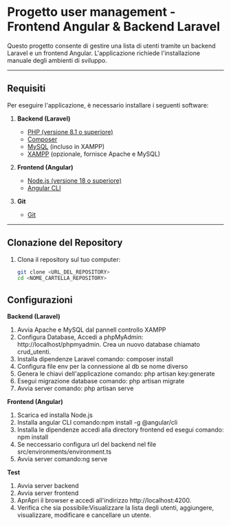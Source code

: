 # Progetto user management - Frontend Angular & Backend Laravel

Questo progetto consente di gestire una lista di utenti tramite un backend Laravel e un frontend Angular. L'applicazione richiede l'installazione manuale degli ambienti di sviluppo.

---

## Requisiti

Per eseguire l'applicazione, è necessario installare i seguenti software:

1. **Backend (Laravel)**
   - [PHP (versione 8.1 o superiore)](https://www.php.net/downloads)
   - [Composer](https://getcomposer.org/download/)
   - [MySQL](https://dev.mysql.com/downloads/) (incluso in XAMPP)
   - [XAMPP](https://www.apachefriends.org/it/index.html) (opzionale, fornisce Apache e MySQL)

2. **Frontend (Angular)**
   - [Node.js (versione 18 o superiore)](https://nodejs.org/)
   - [Angular CLI](https://angular.io/cli)

3. **Git**
   - [Git](https://git-scm.com/)

---

## Clonazione del Repository

1. Clona il repository sul tuo computer:

   ```bash
   git clone <URL_DEL_REPOSITORY>
   cd <NOME_CARTELLA_REPOSITORY>

## Configurazioni

 **Backend (Laravel)**
1. Avvia Apache e MySQL dal pannell controllo XAMPP
2. Configura Database, Accedi a phpMyAdmin: http://localhost/phpmyadmin. Crea un nuovo database chiamato crud_utenti.
3. Installa dipendenze Laravel comando: composer install
4. Configura file env per la connessione al db se nome diverso
5. Genera le chiavi dell'applicazione comando: php artisan key:generate
6. Esegui migrazione database comando: php artisan migrate 
7. Avvia server  comando: php artisan serve 

**Frontend (Angular)**
1. Scarica ed installa Node.js
2. Installa angular CLI comando:npm install -g @angular/cli
3. Installa le dipendenze accedi alla directory frontend ed esegui comando: npm install
4. Se neccessario configura url del backend nel file src/environments/environment.ts
5. Avvia server comando:ng serve


**Test**
1. Avvia server backend
2. Avvia server frontend
3. AprApri il browser e accedi all'indirizzo http://localhost:4200.
4. Verifica che sia possibile:Visualizzare la lista degli utenti, aggiungere, visualizzare, modificare e cancellare un utente.